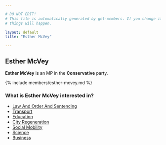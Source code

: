 ```yaml
---

# DO NOT EDIT!
# This file is automatically generated by get-members. If you change it, bad
# things will happen.

layout: default
title: "Esther McVey"

---
```


## Esther McVey

**Esther McVey** is an MP in the **Conservative** party.

{% include members/esther-mcvey.md %}

### What is Esther McVey interested in?


* [Law And Order And Sentencing](/interests/law-and-order-and-sentencing.html)
* [Transport](/interests/transport.html)
* [Education](/interests/education.html)
* [City Regeneration](/interests/city-regeneration.html)
* [Social Mobility](/interests/social-mobility.html)
* [Science](/interests/science.html)
* [Business](/interests/business.html)
